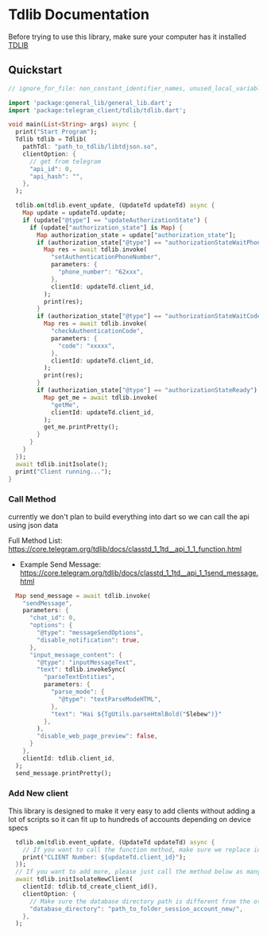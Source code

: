 # Tdlib Documentation

Before trying to use this library, make sure your computer has it installed [TDLIB](https://github.com/tdlib/td/)

## Quickstart

```dart
// ignore_for_file: non_constant_identifier_names, unused_local_variable

import 'package:general_lib/general_lib.dart';
import 'package:telegram_client/tdlib/tdlib.dart';

void main(List<String> args) async {
  print("Start Program");
  Tdlib tdlib = Tdlib(
    pathTdl: "path_to_tdlib/libtdjson.so",
    clientOption: {
      // get from telegram
      "api_id": 0,
      "api_hash": "",
    },
  );

  tdlib.on(tdlib.event_update, (UpdateTd updateTd) async {
    Map update = updateTd.update;
    if (update["@type"] == "updateAuthorizationState") {
      if (update["authorization_state"] is Map) {
        Map authorization_state = update["authorization_state"];
        if (authorization_state["@type"] == "authorizationStateWaitPhoneNumber") {
          Map res = await tdlib.invoke(
            "setAuthenticationPhoneNumber",
            parameters: {
              "phone_number": "62xxx",
            },
            clientId: updateTd.client_id,
          );
          print(res);
        }
        if (authorization_state["@type"] == "authorizationStateWaitCode") {
          Map res = await tdlib.invoke(
            "checkAuthenticationCode",
            parameters: {
              "code": "xxxxx",
            },
            clientId: updateTd.client_id,
          );
          print(res);
        }
        if (authorization_state["@type"] == "authorizationStateReady") {
          Map get_me = await tdlib.invoke(
            "getMe",
            clientId: updateTd.client_id,
          );
          get_me.printPretty();
        }
      }
    }
  });
  await tdlib.initIsolate();
  print("Client running...");
}
```

### Call Method

currently we don't plan to build everything into dart so we can call the api using json data

  Full Method List: https://core.telegram.org/tdlib/docs/classtd_1_1td__api_1_1_function.html


- Example Send Message: https://core.telegram.org/tdlib/docs/classtd_1_1td__api_1_1send_message.html
  
```dart
  Map send_message = await tdlib.invoke(
    "sendMessage",
    parameters: {
      "chat_id": 0,
      "options": {
        "@type": "messageSendOptions",
        "disable_notification": true,
      },
      "input_message_content": {
        "@type": "inputMessageText",
        "text": tdlib.invokeSync(
          "parseTextEntities",
          parameters: {
            "parse_mode": {
              "@type": "textParseModeHTML",
            },
            "text": "Hai ${TgUtils.parseHtmlBold("Slebew")}"
          },
        ),
        "disable_web_page_preview": false,
      }
    },
    clientId: tdlib.client_id,
  );
  send_message.printPretty();
```

### Add New client

This library is designed to make it very easy to add clients without adding a lot of scripts so it can fit up to hundreds of accounts depending on device specs


```dart
  tdlib.on(tdlib.event_update, (UpdateTd updateTd) async {
    // If you want to call the function method, make sure we replace id with id like the print script below
    print("CLIENT Number: ${updateTd.client_id}");
  });
  // If you want to add more, please just call the method below as many times as you want
  await tdlib.initIsolateNewClient(
    clientId: tdlib.td_create_client_id(),
    clientOption: {
      // Make sure the database directory path is different from the others
      "database_directory": "path_to_folder_session_account_new/",
    },
  );
```